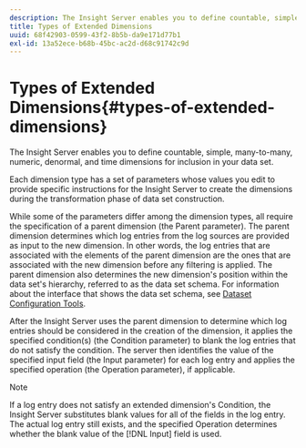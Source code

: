 ```yaml
---
description: The Insight Server enables you to define countable, simple, many-to-many, numeric, denormal, and time dimensions for inclusion in your data set.
title: Types of Extended Dimensions
uuid: 68f42903-0599-43f2-8b5b-da9e171d77b1
exl-id: 13a52ece-b68b-45bc-ac2d-d68c91742c9d
---
```

# Types of Extended Dimensions{#types-of-extended-dimensions}

The Insight Server enables you to define countable, simple, many-to-many, numeric, denormal, and time dimensions for inclusion in your data set.

 Each dimension type has a set of parameters whose values you edit to provide specific instructions for the Insight Server to create the dimensions during the transformation phase of data set construction.

While some of the parameters differ among the dimension types, all require the specification of a parent dimension (the Parent parameter). The parent dimension determines which log entries from the log sources are provided as input to the new dimension. In other words, the log entries that are associated with the elements of the parent dimension are the ones that are associated with the new dimension before any filtering is applied. The parent dimension also determines the new dimension's position within the data set's hierarchy, referred to as the data set schema. For information about the interface that shows the data set schema, see [Dataset Configuration Tools](../../../../home/c-dataset-const-proc/c-dataset-config-tools/c-dataset-config-tools.md#concept-6e058b7691834cf79dcfd1573f78d4f5).

After the Insight Server uses the parent dimension to determine which log entries should be considered in the creation of the dimension, it applies the specified condition(s) (the Condition parameter) to blank the log entries that do not satisfy the condition. The server then identifies the value of the specified input field (the Input parameter) for each log entry and applies the specified operation (the Operation parameter), if applicable.

>[!NOTE]
>
>If a log entry does not satisfy an extended dimension's Condition, the Insight Server substitutes blank values for all of the fields in the log entry. The actual log entry still exists, and the specified Operation determines whether the blank value of the [!DNL Input] field is used.
